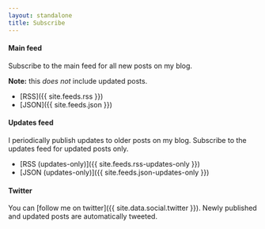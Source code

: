 ```yaml
---
layout: standalone
title: Subscribe
---
```


<h4 class="text-secondary mt-3 mb-0">Main feed</h4>

<p class="mb-0">Subscribe to the main feed for all new posts on my blog.</p>
<p class="mb-0"><b>Note:</b> this <i>does not</i> include updated posts.</p>

- [RSS]({{ site.feeds.rss }})
- [JSON]({{ site.feeds.json }})

<h4 class="text-secondary mt-3 mb-0">Updates feed</h4>

<p class="mb-0">I periodically publish updates to older posts on my blog. Subscribe to the updates feed for updated posts only.</p>

- [RSS (updates-only)]({{ site.feeds.rss-updates-only }})
- [JSON (updates-only)]({{ site.feeds.json-updates-only }})

<h4 class="text-secondary mt-3 mb-0">Twitter</h4>

You can [follow me on twitter]({{ site.data.social.twitter }}). Newly published and updated posts are automatically tweeted.
